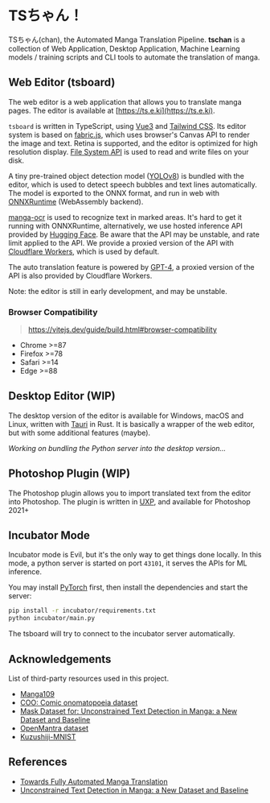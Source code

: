 # TSちゃん！

TSちゃん(chan), the Automated Manga Translation Pipeline.
**tschan** is a collection of Web Application, Desktop Application, Machine Learning models / training scripts and CLI tools to automate the translation of manga.

## Web Editor (tsboard)

The web editor is a web application that allows you to translate manga pages.
The editor is available at [https://ts.e.ki](https://ts.e.ki).

`tsboard` is written in TypeScript, using [Vue3](https://vuejs.org/) and [Tailwind CSS](https://tailwindcss.com/).
Its editor system is based on [fabric.js](http://fabricjs.com/), which uses browser's Canvas API to render the image and text.
Retina is supported, and the editor is optimized for high resolution display.
[File System API](https://developer.mozilla.org/en-US/docs/Web/API/File_System_API) is used to read and write files on your disk.

A tiny pre-trained object detection model ([YOLOv8](https://docs.ultralytics.com/)) is bundled with the editor, which is used to detect speech bubbles and text lines automatically. The model is exported to the ONNX format, and run in web with [ONNXRuntime](https://onnxruntime.ai/) (WebAssembly backend).

[manga-ocr](https://github.com/kha-white/manga-ocr) is used to recognize text in marked areas.
It's hard to get it running with ONNXRuntime, alternatively, we use hosted inference API provided by [Hugging Face](https://huggingface.co/docs/api-inference/index).
Be aware that the API may be unstable, and rate limit applied to the API.
We provide a proxied version of the API with [Cloudflare Workers](https://workers.cloudflare.com/), which is used by default.

The auto translation feature is powered by [GPT-4](https://openai.com/gpt-4), a proxied version of the API is also provided by Cloudflare Workers.

Note: the editor is still in early development, and may be unstable.

### Browser Compatibility

> https://vitejs.dev/guide/build.html#browser-compatibility

- Chrome >=87
- Firefox >=78
- Safari >=14
- Edge >=88

## Desktop Editor (WIP)

The desktop version of the editor is available for Windows, macOS and Linux, written with [Tauri](https://tauri.app/) in Rust.
It is basically a wrapper of the web editor, but with some additional features (maybe).

*Working on bundling the Python server into the desktop version...*

## Photoshop Plugin (WIP)

The Photoshop plugin allows you to import translated text from the editor into Photoshop.
The plugin is written in [UXP](https://developer.adobe.com/photoshop/uxp/2022/), and available for Photoshop 2021+

## Incubator Mode

Incubator mode is Evil, but it's the only way to get things done locally.
In this mode, a python server is started on port `43101`, it serves the APIs for ML inference.

You may install [PyTorch](https://pytorch.org/get-started/locally/) first, then install the dependencies and start the server:

```bash
pip install -r incubator/requirements.txt
python incubator/main.py
```

The tsboard will try to connect to the incubator server automatically.

## Acknowledgements

List of third-party resources used in this project.

- [Manga109](http://www.manga109.org/en/index.html)
- [COO: Comic onomatopoeia dataset](https://github.com/ku21fan/COO-Comic-Onomatopoeia)
- [Mask Dataset for: Unconstrained Text Detection in Manga: a New Dataset and Baseline](https://zenodo.org/record/4511796)
- [OpenMantra dataset](https://github.com/mantra-inc/open-mantra-dataset)
- [Kuzushiji-MNIST](https://github.com/rois-codh/kmnist)

## References

- [Towards Fully Automated Manga Translation](https://arxiv.org/abs/2012.14271)
- [Unconstrained Text Detection in Manga: a New Dataset and Baseline](https://arxiv.org/abs/2009.04042)
